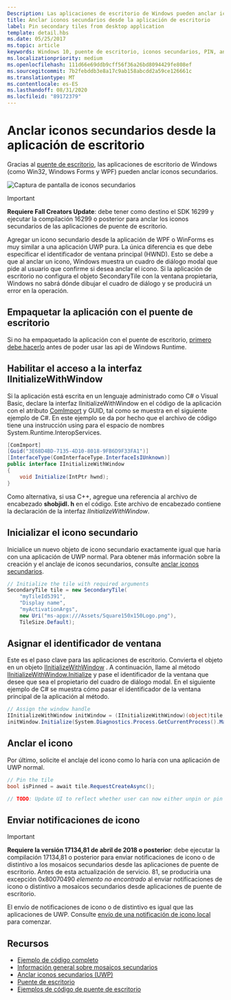```yaml
---
Description: Las aplicaciones de escritorio de Windows pueden anclar iconos secundarios gracias al puente de escritorio.
title: Anclar iconos secundarios desde la aplicación de escritorio
label: Pin secondary tiles from desktop application
template: detail.hbs
ms.date: 05/25/2017
ms.topic: article
keywords: Windows 10, puente de escritorio, iconos secundarios, PIN, anclaje, Inicio rápido, ejemplo de código, ejemplo, secondarytile, aplicación de escritorio, Win32, WinForms, WPF
ms.localizationpriority: medium
ms.openlocfilehash: 111d66e69ddb9cff56f36a26bd8094429fe808ef
ms.sourcegitcommit: 7b2febddb3e8a17c9ab158abcdd2a59ce126661c
ms.translationtype: MT
ms.contentlocale: es-ES
ms.lasthandoff: 08/31/2020
ms.locfileid: "89172379"
---
```

# <a name="pin-secondary-tiles-from-desktop-application"></a>Anclar iconos secundarios desde la aplicación de escritorio


Gracias al [puente de escritorio](https://developer.microsoft.com/windows/bridges/desktop), las aplicaciones de escritorio de Windows (como Win32, Windows Forms y WPF) pueden anclar iconos secundarios.

![Captura de pantalla de iconos secundarios](images/secondarytiles.png)

> [!IMPORTANT]
> **Requiere Fall Creators Update**: debe tener como destino el SDK 16299 y ejecutar la compilación 16299 o posterior para anclar los iconos secundarios de las aplicaciones de puente de escritorio.

Agregar un icono secundario desde la aplicación de WPF o WinForms es muy similar a una aplicación UWP pura. La única diferencia es que debe especificar el identificador de ventana principal (HWND). Esto se debe a que al anclar un icono, Windows muestra un cuadro de diálogo modal que pide al usuario que confirme si desea anclar el icono. Si la aplicación de escritorio no configura el objeto SecondaryTile con la ventana propietaria, Windows no sabrá dónde dibujar el cuadro de diálogo y se producirá un error en la operación.


## <a name="package-your-app-with-desktop-bridge"></a>Empaquetar la aplicación con el puente de escritorio

Si no ha empaquetado la aplicación con el puente de escritorio, [primero debe hacerlo](/windows/msix/desktop/source-code-overview) antes de poder usar las api de Windows Runtime.


## <a name="enable-access-to-iinitializewithwindow-interface"></a>Habilitar el acceso a la interfaz IInitializeWithWindow

Si la aplicación está escrita en un lenguaje administrado como C# o Visual Basic, declare la interfaz IInitializeWithWindow en el código de la aplicación con el atributo [ComImport](/dotnet/api/system.runtime.interopservices.comimportattribute) y GUID, tal como se muestra en el siguiente ejemplo de C#. En este ejemplo se da por hecho que el archivo de código tiene una instrucción using para el espacio de nombres System.Runtime.InteropServices.

```csharp
[ComImport]
[Guid("3E68D4BD-7135-4D10-8018-9FB6D9F33FA1")]
[InterfaceType(ComInterfaceType.InterfaceIsIUnknown)]
public interface IInitializeWithWindow
{
    void Initialize(IntPtr hwnd);
}
```

Como alternativa, si usa C++, agregue una referencia al archivo de encabezado **shobjidl. h** en el código. Este archivo de encabezado contiene la declaración de la interfaz *IInitializeWithWindow*.


## <a name="initialize-the-secondary-tile"></a>Inicializar el icono secundario

Inicialice un nuevo objeto de icono secundario exactamente igual que haría con una aplicación de UWP normal. Para obtener más información sobre la creación y el anclaje de iconos secundarios, consulte [anclar iconos secundarios](secondary-tiles-pinning.md).

```csharp
// Initialize the tile with required arguments
SecondaryTile tile = new SecondaryTile(
    "myTileId5391",
    "Display name",
    "myActivationArgs",
    new Uri("ms-appx:///Assets/Square150x150Logo.png"),
    TileSize.Default);
```


## <a name="assign-the-window-handle"></a>Asignar el identificador de ventana

Este es el paso clave para las aplicaciones de escritorio. Convierta el objeto en un objeto [IInitializeWithWindow](/windows/desktop/api/shobjidl_core/nn-shobjidl_core-iinitializewithwindow) . A continuación, llame al método [IInitializeWithWindow.Initialize](/windows/desktop/api/shobjidl_core/nf-shobjidl_core-iinitializewithwindow-initialize) y pase el identificador de la ventana que desee que sea el propietario del cuadro de diálogo modal. En el siguiente ejemplo de C# se muestra cómo pasar el identificador de la ventana principal de la aplicación al método.

```csharp
// Assign the window handle
IInitializeWithWindow initWindow = (IInitializeWithWindow)(object)tile;
initWindow.Initialize(System.Diagnostics.Process.GetCurrentProcess().MainWindowHandle);
```


## <a name="pin-the-tile"></a>Anclar el icono

Por último, solicite el anclaje del icono como lo haría con una aplicación de UWP normal.

```csharp
// Pin the tile
bool isPinned = await tile.RequestCreateAsync();

// TODO: Update UI to reflect whether user can now either unpin or pin
```


## <a name="send-tile-notifications"></a>Enviar notificaciones de icono

> [!IMPORTANT]
> **Requiere la versión 17134,81 de abril de 2018 o posterior**: debe ejecutar la compilación 17134,81 o posterior para enviar notificaciones de icono o de distintivo a los mosaicos secundarios desde las aplicaciones de puente de escritorio. Antes de esta actualización de servicio. 81, se produciría una excepción 0x80070490 *elemento no encontrado* al enviar notificaciones de icono o distintivo a mosaicos secundarios desde aplicaciones de puente de escritorio.

El envío de notificaciones de icono o de distintivo es igual que las aplicaciones de UWP. Consulte [envío de una notificación de icono local](sending-a-local-tile-notification.md) para comenzar.


## <a name="resources"></a>Recursos

* [Ejemplo de código completo](https://github.com/Microsoft/DesktopBridgeToUWP-Samples/tree/master/Samples/SecondaryTileSample)
* [Información general sobre mosaicos secundarios](secondary-tiles.md)
* [Anclar iconos secundarios (UWP)](secondary-tiles-pinning.md)
* [Puente de escritorio](https://developer.microsoft.com/windows/bridges/desktop)
* [Ejemplos de código de puente de escritorio](https://github.com/Microsoft/DesktopBridgeToUWP-Samples)